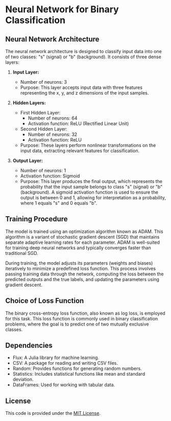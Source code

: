 # Neural Network for Binary Classification

## Neural Network Architecture

The neural network architecture is designed to classify input data into one of two classes: "s" (signal) or "b" (background). It consists of three dense layers:

1. **Input Layer:** 
   - Number of neurons: 3
   - Purpose: This layer accepts input data with three features representing the x, y, and z dimensions of the input samples.

2. **Hidden Layers:** 
   - First Hidden Layer:
     - Number of neurons: 64
     - Activation function: ReLU (Rectified Linear Unit)
   - Second Hidden Layer:
     - Number of neurons: 32
     - Activation function: ReLU
   - Purpose: These layers perform nonlinear transformations on the input data, extracting relevant features for classification.

3. **Output Layer:**
   - Number of neurons: 1
   - Activation function: Sigmoid
   - Purpose: This layer produces the final output, which represents the probability that the input sample belongs to class "s" (signal) or "b" (background). A sigmoid activation function is used to ensure the output is between 0 and 1, allowing for interpretation as a probability, where 1 equals "s" and 0 equals "b". 

## Training Procedure

The model is trained using an optimization algorithm known as ADAM. This algorithm is a variant of stochastic gradient descent (SGD) that maintains separate adaptive learning rates for each parameter. ADAM is well-suited for training deep neural networks and typically converges faster than traditional SGD.

During training, the model adjusts its parameters (weights and biases) iteratively to minimize a predefined loss function. This process involves passing training data through the network, computing the loss between the predicted outputs and the true labels, and updating the parameters using gradient descent.

## Choice of Loss Function

The binary cross-entropy loss function, also known as log loss, is employed for this task. This loss function is commonly used in binary classification problems, where the goal is to predict one of two mutually exclusive classes.

## Dependencies

- Flux: A Julia library for machine learning.
- CSV: A package for reading and writing CSV files.
- Random: Provides functions for generating random numbers.
- Statistics: Includes statistical functions like mean and standard deviation.
- DataFrames: Used for working with tabular data.

## License

This code is provided under the [MIT License](LICENSE).
